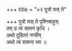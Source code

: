 +++
title = "०२ पुत्रो यस् ते"

+++
पुत्रो यस् ते पृश्निबाहुस्  
तम् उ त्वं सामनं कृधि ।  
अथो दुहितरं नप्त्रीम्  
अथो त्वं सामना भव ॥